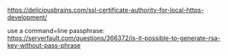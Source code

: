 https://deliciousbrains.com/ssl-certificate-authority-for-local-https-development/



use a command=line passphrase:
https://serverfault.com/questions/366372/is-it-possible-to-generate-rsa-key-without-pass-phrase